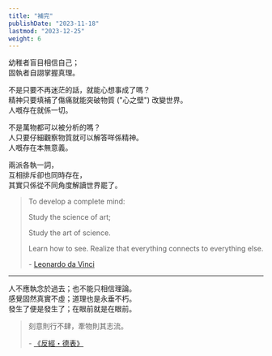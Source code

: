 ```yaml
---
title: "補完"
publishDate: "2023-11-18"
lastmod: "2023-12-25"
weight: 6
---
```


幼稚者盲目相信自己；<br/>
固執者自詡掌握真理。<br/>

不是只要不再迷茫的話，就能心想事成了嗎？<br/>
精神只要填補了傷痛就能突破物質 ("心之壁") 改變世界。<br/>
人嘅存在就係一切。<br/>

不是萬物都可以被分析的嗎？<br/>
人只要仔細觀察物質就可以解答咩係精神。<br/>
人嘅存在本無意義。<br/>

兩派各執一詞，<br/>
互相排斥卻也同時存在，<br/>
其實只係從不同角度解讀世界罷了。<br/>

> To develop a complete mind:
>
> Study the science of art;
>
> Study the art of science.
>
> Learn how to see. Realize that everything connects to everything else.
>
> \- [Leonardo da Vinci](https://www.goodreads.com/quotes/1423493-to-develop-a-complete-mind-study-the-science-of-art)

---

人不應執念於過去；也不能只相信理論。<br/>
感覺固然真實不虛；道理也是永垂不朽。<br/>
發生了便是發生了；在眼前就是在眼前。<br/>

> 刻意則行不肆，牽物則其志流。
>
> \- [《反經・德表》](https://www.arteducation.com.tw/mingju/juv_2591fdac52d0.html)
